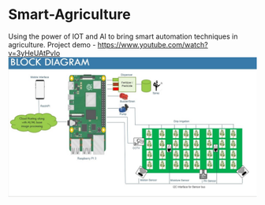 # Smart-Agriculture
Using the power of IOT and AI to bring smart automation techniques in agriculture. Project demo - https://www.youtube.com/watch?v=3yHeUAtPvIo
![This is an image](https://github.com/prateek-rg15/Smart-Agriculture/blob/main/Smart_Agriculture.jpg)
